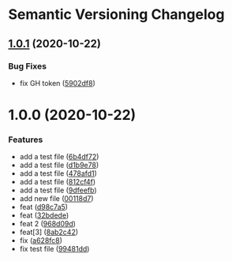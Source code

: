 # Semantic Versioning Changelog

## [1.0.1](https://github.com/safronovD/python-pravega-writer/compare/v1.0.0...v1.0.1) (2020-10-22)


### Bug Fixes

* fix GH token ([5902df8](https://github.com/safronovD/python-pravega-writer/commit/5902df88529b238fe9d68a461fd946379cc11485))

# 1.0.0 (2020-10-22)


### Features

* add a test file ([6b4df72](https://github.com/safronovD/python-pravega-writer/commit/6b4df72846aa591c31b563e02fa954b6da1d00ab))
* add a test file ([d1b9e78](https://github.com/safronovD/python-pravega-writer/commit/d1b9e78dbd807f38a1c3b58ad42d6a741a4df4dd))
* add a test file ([478afd1](https://github.com/safronovD/python-pravega-writer/commit/478afd1f0bd9bced4d07bba3326704e83fcc21a0))
* add a test file ([812cf4f](https://github.com/safronovD/python-pravega-writer/commit/812cf4f2d21a78c69a020d6cdb2b0ea2c1f9be18))
* add a test file ([9dfeefb](https://github.com/safronovD/python-pravega-writer/commit/9dfeefb4e9bd20d8f2e472af9bf275e878e97ddf))
* add new file ([00118d7](https://github.com/safronovD/python-pravega-writer/commit/00118d70bf7cc91f5070c92e4ee98a759f03f4ee))
* feat ([d98c7a5](https://github.com/safronovD/python-pravega-writer/commit/d98c7a5077ba777dc0d7c1dcdeb5aa485213bf8b))
* feat ([32bdede](https://github.com/safronovD/python-pravega-writer/commit/32bdedefcdbfdf222d3e9662fae9053f1bae8009))
* feat 2 ([968d09d](https://github.com/safronovD/python-pravega-writer/commit/968d09dc7e1be87e8847cca6b5f06dd8303185b2))
* feat[3] ([8ab2c42](https://github.com/safronovD/python-pravega-writer/commit/8ab2c42fe146032e0d19267d62987d1be40452a6))
* fix ([a628fc8](https://github.com/safronovD/python-pravega-writer/commit/a628fc8719159a8560aeffded04f96e097bc1dc1))
* fix test file ([99481dd](https://github.com/safronovD/python-pravega-writer/commit/99481dd513c8a757dcef0fc53766f61daab97f43))
